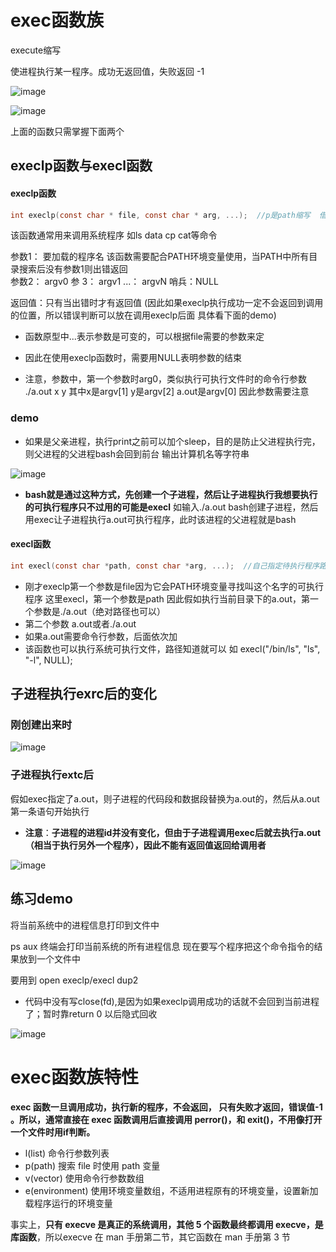 

# exec函数族
 
execute缩写  

使进程执行某一程序。成功无返回值，失败返回 -1  

![image](https://user-images.githubusercontent.com/58176267/161289511-70291a76-f641-47b1-8dbb-56c95bfb010a.png)

![image](https://user-images.githubusercontent.com/58176267/161289683-f37c802e-9e3c-491b-9db9-9d8227fe4f3e.png)

上面的函数只需掌握下面两个    

## execlp函数与execl函数

#### execlp函数  

```c
int execlp(const char * file, const char * arg, ...);  //p是path缩写  借助 PATH 环境变量找寻待执行程序
```

该函数通常用来调用系统程序 如ls  data  cp cat等命令

参数1： 要加载的程序名   该函数需要配合PATH环境变量使用，当PATH中所有目录搜索后没有参数1则出错返回  
参数2： argv0
参 3： argv1
...： argvN
哨兵：NULL

返回值：只有当出错时才有返回值 (因此如果execlp执行成功一定不会返回到调用的位置，所以错误判断可以放在调用execlp后面 具体看下面的demo)

* 函数原型中...表示参数是可变的，可以根据file需要的参数来定  
* 因此在使用execlp函数时，需要用NULL表明参数的结束  

* 注意，参数中，第一个参数时arg0，类似执行可执行文件时的命令行参数 ./a.out x y  其中x是argv[1]  y是argv[2]   a.out是argv[0]  因此参数需要注意

### demo 

* 如果是父亲进程，执行print之前可以加个sleep，目的是防止父进程执行完，则父进程的父进程bash会回到前台  输出计算机名等字符串

![image](https://user-images.githubusercontent.com/58176267/161295383-3c36098a-fa5c-4c3a-bbdb-eb2f4f105a11.png)

* **bash就是通过这种方式，先创建一个子进程，然后让子进程执行我想要执行的可执行程序只不过用的可能是execl**  如输入./a.out   bash创建子进程，然后用exec让子进程执行a.out可执行程序，此时该进程的父进程就是bash  

#### execl函数  

```c
int execl(const char *path, const char *arg, ...);  //自己指定待执行程序路径
```

* 刚才execlp第一个参数是file因为它会PATH环境变量寻找叫这个名字的可执行程序  这里execl，第一个参数是path  因此假如执行当前目录下的a.out，第一个参数是./a.out（绝对路径也可以）  
* 第二个参数 a.out或者./a.out 
* 如果a.out需要命令行参数，后面依次加
* 该函数也可以执行系统可执行文件，路径知道就可以 如 execl("/bin/ls", "ls", "-l", NULL);


## 子进程执行exrc后的变化  

### 刚创建出来时  

![image](https://user-images.githubusercontent.com/58176267/161290229-49c6b6ab-06ec-450a-975c-b6ff78563e19.png)

### 子进程执行extc后  

假如exec指定了a.out，则子进程的代码段和数据段替换为a.out的，然后从a.out第一条语句开始执行  

* **注意**：**子进程的进程id并没有变化，但由于子进程调用exec后就去执行a.out（相当于执行另外一个程序），因此不能有返回值返回给调用者**

![image](https://user-images.githubusercontent.com/58176267/161290783-1954f124-37c1-4ca5-884a-3f0c964b384e.png)


## 练习demo  

将当前系统中的进程信息打印到文件中  

ps aux 终端会打印当前系统的所有进程信息   现在要写个程序把这个命令指令的结果放到一个文件中  

要用到 open  execlp/execl  dup2  

* 代码中没有写close(fd),是因为如果execlp调用成功的话就不会回到当前进程了；暂时靠return 0 以后隐式回收  

![image](https://user-images.githubusercontent.com/58176267/161433567-5ddc402c-6a36-4ef2-a7c1-d0c358661fdd.png)


# exec函数族特性  


**exec 函数一旦调用成功，执行新的程序，不会返回， 只有失败才返回，错误值-1 。所以，通常直接在 exec 函数调用后直接调用 perror()，和 exit()，不用像打开一个文件时用if判断。**  

* l(list)  命令行参数列表
* p(path)  搜索 file 时使用 path 变量
* v(vector) 使用命令行参数数组
* e(environment) 使用环境变量数组，不适用进程原有的环境变量，设置新加载程序运行的环境变量  

事实上，**只有 execve 是真正的系统调用，其他 5 个函数最终都调用 execve，是库函数**，所以execve 在 man 手册第二节，其它函数在 man 手册第 3 节  





















